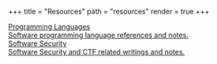 +++
title = "Resources"
path = "resources"
render = true
+++

<div class='r-row'>
<!-- 
<a href="/databases">
 <div class='r-link'>
  <span class='r-name'>Database Systems</span>
    <div class='r-row-sub'>DB internals & implementation techniques, research paper summaries and related notes.</div>
 </div>
</a>
<a href="/system-level">
 <div class='r-link'>
  <span class='r-name'>System Programming Notes</span>
    <div class='r-row-sub'>System programming techniques and related notes and references.</div>
 </div>
</a> -->

<a href="/languages">
 <div class='r-link'>
  <span class='r-name'>Programming Languages</span>
    <div class='r-row-sub'>Software programming language references and notes.</div>
 </div>
</a>

<a href="/software_security">
 <div class='r-link'>
    <span class='r-name'>Software Security</span>
    <div class='r-row-sub'>Software Security and CTF related writings and notes.</div>
 </div>
</a>

</div>
